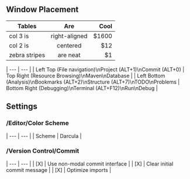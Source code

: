 ## Window Placement

| Tables        |      Are      |  Cool |
| ------------- | :-----------: | ----: |
| col 3 is      | right-aligned | $1600 |
| col 2 is      |   centered    |   $12 |
| zebra stripes |   are neat    |    $1 |

| --- | --- |
| Left Top (File navigation)\nProject (ALT+1)\nCommit (ALT+0) | Top Right (Resource Browsing)\nMaven\nDatabase |
| Left Bottom (Analysis)\nBookmarks (ALT+2)\nStructure (ALT+7)\nTODO\nProblems | Bottom Right (Debugging)\nTerminal (ALT+F12)\nRun\nDebug |

## Settings

### /Editor/Color Scheme

| --- | --- |
| Scheme | Darcula |

### /Version Control/Commit

| --- | --- |
| [X] | Use non-modal commit interface |
| [X] | Clear initial commit message |
| [X] | Optimize imports |

